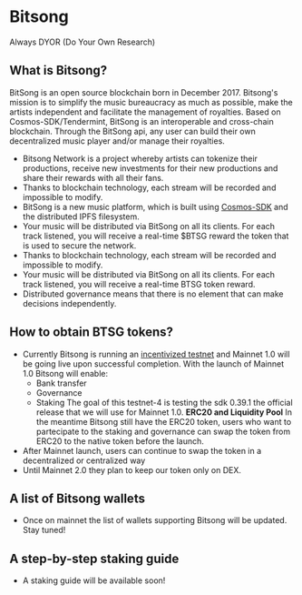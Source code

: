 # Bitsong

Always DYOR (Do Your Own Research)

## What is Bitsong?
BitSong is an open source blockchain born in December 2017. Bitsong's mission is to simplify the music bureaucracy as much as possible, make the artists independent and facilitate the management of royalties.
Based on Cosmos-SDK/Tendermint, BitSong is an interoperable and cross-chain blockchain.
Through the BitSong api, any user can build their own decentralized music player and/or manage their royalties.

- Bitsong Network is a project whereby artists can tokenize their productions, receive new investments for their new productions and share their rewards with all their fans.
- Thanks to blockchain technology, each stream will be recorded and impossible to modify.
- BitSong is a new music platform, which is built using [Cosmos-SDK](https://cosmos.network) and the distributed IPFS filesystem.
- Your music will be distributed via BitSong on all its clients. For each track listened, you will receive a real-time $BTSG reward the token that is used to secure the network.
- Thanks to blockchain technology, each stream will be recorded and impossible to modify.
- Your music will be distributed via BitSong on all its clients. For each track listened, you will receive a real-time BTSG token reward.
- Distributed governance means that there is no element that can make decisions independently.

## How to obtain BTSG tokens?
- Currently Bitsong is running an [incentivized testnet](https://medium.com/@BitSongOfficial/how-to-participate-in-bitsong-testnet-4-incentivized-e5987bfc9d10
) and Mainnet 1.0 will be going live upon successful completion. 
With the launch of Mainnet 1.0 Bitsong will enable:
    - Bank transfer
    - Governance
    - Staking
The goal of this testnet-4 is testing the sdk 0.39.1 the official release that we will use for Mainnet 1.0.
**ERC20 and Liquidity Pool**
In the meantime Bitsong still have the ERC20 token, users who want to partecipate to the staking and governance can swap the token from ERC20 to the native token before the launch.
- After Mainnet launch, users can continue to swap the token in a decentralized or centralized way
- Until  Mainnet 2.0 they plan to keep our token only on DEX.

## A list of Bitsong wallets
- Once on mainnet the list of wallets supporting Bitsong will be updated. Stay tuned!

## A step-by-step staking guide
- A staking guide will be available soon!

